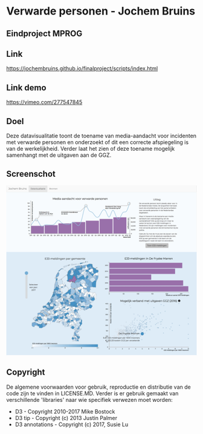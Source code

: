 # Verwarde personen - Jochem Bruins
## Eindproject MPROG

## Link
https://jochembruins.github.io/finalproject/scripts/index.html

## Link demo
https://vimeo.com/277547845

## Doel
Deze datavisualitatie toont de toename van media-aandacht voor incidenten met verwarde personen en onderzoekt of dit een correcte afspiegeling is van de werkelijkheid. Verder laat het zien of deze toename mogelijk samenhangt met de uitgaven aan de GGZ.

## Screenschot
![](doc/screenshot.jpg)

## Copyright
De algemene voorwaarden voor gebruik, reproductie en distributie van de code zijn te vinden in LICENSE.MD. Verder is er gebruik gemaakt van verschillende 'libraries' naar wie specifiek verwezen moet worden:

* D3 - Copyright 2010-2017 Mike Bostock
* D3 tip - Copyright (c) 2013 Justin Palmer
* D3 annotations - Copyright (c) 2017, Susie Lu




